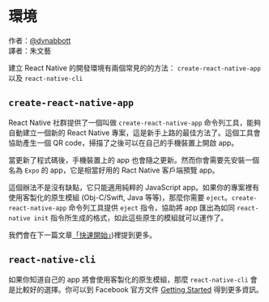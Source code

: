 # 環境

作者：[@dvnabbott](https://twitter.com/dvnabbott)  
譯者：朱文藝

建立 React Native 的開發環境有兩個常見的的方法： `create-react-native-app` 以及 `react-native-cli`

## `create-react-native-app`

React Native 社群提供了一個叫做 `create-react-native-app` 命令列工具，能夠自動建立一個新的 React Native 專案，這是新手上路的最佳方法了。這個工具會協助產生一個 QR code，掃描了之後可以在自己的手機裝置上開啟 app。

當更新了程式碼後，手機裝置上的 app 也會隨之更新。然而你會需要先安裝一個名為 `Expo` 的 app，它是相當好用的 Ract Native 客戶端預覽 app。

這個辦法不是沒有缺點，它只能適用純粹的 JavaScript app。如果你的專案裡有使用客製化的原生模組 (Obj-C/Swift, Java 等等)，那麼你需要 `eject`。`create-react-native-app` 命令列工具提供 `eject` 指令，協助將 app 匯出為如同 `react-native init` 指令所生成的格式，如此這些原生的模組就可以運作了。

我們會在下一篇文章[「快速開始」](/environment/quick_start.md))裡提到更多。

## `react-native-cli`

如果你知道自己的 app 將會使用客製化的原生模組，那麼 `react-native-cli` 會是比較好的選擇。你可以到 Facebook 官方文件 [Getting Started](https://facebook.github.io/react-native/docs/getting-started.html) 得到更多資訊。
